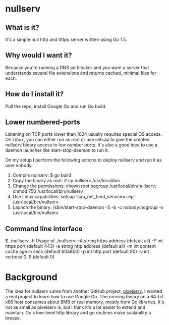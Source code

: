 # nullserv

## What is it?
It's a simple null http and https server written using Go 1.5.

## Why would I want it?
Because you're running a DNS ad blocker and you want a server that
understands several file extensions and returns cached, minimal files for
each.

## How do I install it?
Pull the repo, install Google Go and run Go build.

## Lower numbered-ports
Listening on TCP ports lower than 1024 usually requires special OS access.
On Linux, you can either run as root or use setcap to give the created
nullserv binary access to low number ports. It's also a good idea to use
a daemon launcher like start-stop-daemon to run it.

On my setup I perform the following actions to deploy nullserv and run it
as user nobody.
1. Compile nullserv: $ go build
2. Copy the binary as root: # cp nullserv /usr/local/bin
3. Change the permissions: chown root:nogroup /usr/local/bin/nullserv; chmod 750 /usr/local/bin/nullserv
4. Use Linux capabilities: setcap 'cap_net_bind_service=+ep' /usr/local/bin/nullserv
5. Launch the binary: /sbin/start-stop-daemon -S -b -c nobody:nogroup -x /usr/local/bin/nullserv

## Command line interface
$ ./nullserv -h
Usage of ./nullserv:
  -A string
        https address (default all)
  -P int
        https port (default 443)
  -a string
        http address (default all)
  -m int
        content cache age in secs (default 604800)
  -p int
        http port (default 80)
  -v int
        verbose 0..9 (default 0)

# Background
The idea for nullserv came from another GitHub project,
[pixelserv](https://github.com/h0tw1r3/pixelserv). I wanted a real project
to learn how to use Google Go. The running binary on a 64-bit x86 host
consumes about 8MB of real memory, mostly from Go libraries. It's not as
small as pixelserv is, but I think it's a lot easier to extend and
maintain. Go's low-level http library and go routines make scalability
a breeze.
